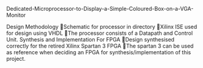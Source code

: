  Dedicated-Microprocessor-to-Display-a-Simple-Coloured-Box-on-a-VGA-Monitor

Design Methodology
Schematic for processor in directory
Xilinx ISE used for design using VHDL
The processor consists of a Datapath and Control Unit.
Synthesis and Implementation For FPGA
Design synthesised correctly for the retired Xilinx Spartan 3 FPGA
The spartan 3 can be used as reference when deciding an FPGA for synthesis/implementation of this project.
